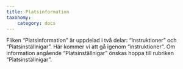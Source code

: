 ```yaml
---
title: Platsinformation
taxonomy:
    category: docs
---
```


Fliken “Platsinformation” är uppdelad i två delar: “Instruktioner” och “Platsinställnigar”. Här kommer vi att gå igenom “instruktioner”. Om information angående “Platsinställnigar” önskas hoppa till rubriken “Platsinställnigar”.